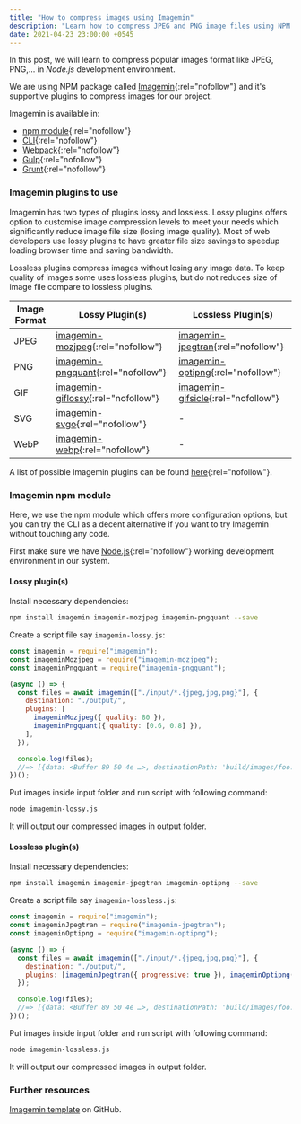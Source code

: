 ```yaml
---
title: "How to compress images using Imagemin"
description: "Learn how to compress JPEG and PNG image files using NPM package Imagemin in easy steps."
date: 2021-04-23 23:00:00 +0545
---
```


In this post, we will learn to compress popular images format like JPEG, PNG,... in _Node.js_ development environment.

We are using NPM package called [Imagemin](https://www.npmjs.com/package/imagemin){:rel="nofollow"} and it's supportive plugins to compress images for our project.

Imagemin is available in:

- [npm module](https://www.npmjs.com/package/imagemin){:rel="nofollow"}
- [CLI](https://www.npmjs.com/package/imagemin-cli){:rel="nofollow"}
- [Webpack](https://www.npmjs.com/package/imagemin-webpack-plugin){:rel="nofollow"}
- [Gulp](https://www.npmjs.com/package/gulp-imagemin){:rel="nofollow"}
- [Grunt](https://www.npmjs.com/package/grunt-contrib-imagemin){:rel="nofollow"}

### Imagemin plugins to use

Imagemin has two types of plugins lossy and lossless. Lossy plugins offers option to customise image compression levels to meet your needs which significantly reduce image file size (losing image quality). Most of web developers use lossy plugins to have greater file size savings to speedup loading browser time and saving bandwidth.

Lossless plugins compress images without losing any image data. To keep quality of images some uses lossless plugins, but do not reduces size of image file compare to lossless plugins.

| Image Format | Lossy Plugin(s)                                                                       | Lossless Plugin(s)                                                                    |
| ------------ | ------------------------------------------------------------------------------------- | ------------------------------------------------------------------------------------- |
| JPEG         | [imagemin-mozjpeg](https://www.npmjs.com/package/imagemin-mozjpeg){:rel="nofollow"}   | [imagemin-jpegtran](https://www.npmjs.com/package/imagemin-jpegtran){:rel="nofollow"} |
| PNG          | [imagemin-pngquant](https://www.npmjs.com/package/imagemin-pngquant){:rel="nofollow"} | [imagemin-optipng](https://www.npmjs.com/package/imagemin-optipng){:rel="nofollow"}   |
| GIF          | [imagemin-giflossy](https://www.npmjs.com/package/imagemin-giflossy){:rel="nofollow"} | [imagemin-gifsicle](https://www.npmjs.com/package/imagemin-gifsicle){:rel="nofollow"} |
| SVG          | [imagemin-svgo](https://www.npmjs.com/package/imagemin-svgo){:rel="nofollow"}         | -                                                                                     |
| WebP         | [imagemin-webp](https://www.npmjs.com/package/imagemin-webp){:rel="nofollow"}         | -                                                                                     |

A list of possible Imagemin plugins can be found [here](https://www.npmjs.com/browse/keyword/imageminplugin){:rel="nofollow"}.

### Imagemin npm module

Here, we use the npm module which offers more configuration options, but you can try the CLI as a decent alternative if you want to try Imagemin without touching any code.

First make sure we have [Node.js](https://nodejs.org/en/){:rel="nofollow"} working development environment in our system.

#### Lossy plugin(s)

Install necessary dependencies:

```bash
npm install imagemin imagemin-mozjpeg imagemin-pngquant --save
```

Create a script file say `imagemin-lossy.js`:

```js
const imagemin = require("imagemin");
const imageminMozjpeg = require("imagemin-mozjpeg");
const imageminPngquant = require("imagemin-pngquant");

(async () => {
  const files = await imagemin(["./input/*.{jpeg,jpg,png}"], {
    destination: "./output/",
    plugins: [
      imageminMozjpeg({ quality: 80 }),
      imageminPngquant({ quality: [0.6, 0.8] }),
    ],
  });

  console.log(files);
  //=> [{data: <Buffer 89 50 4e …>, destinationPath: 'build/images/foo.jpg'}, …]
})();
```

Put images inside input folder and run script with following command:

```bash
node imagemin-lossy.js
```

It will output our compressed images in output folder.

#### Lossless plugin(s)

Install necessary dependencies:

```bash
npm install imagemin imagemin-jpegtran imagemin-optipng --save
```

Create a script file say `imagemin-lossless.js`:

```js
const imagemin = require("imagemin");
const imageminJpegtran = require("imagemin-jpegtran");
const imageminOptipng = require("imagemin-optipng");

(async () => {
  const files = await imagemin(["./input/*.{jpeg,jpg,png}"], {
    destination: "./output/",
    plugins: [imageminJpegtran({ progressive: true }), imageminOptipng()],
  });

  console.log(files);
  //=> [{data: <Buffer 89 50 4e …>, destinationPath: 'build/images/foo.jpg'}, …]
})();
```

Put images inside input folder and run script with following command:

```bash
node imagemin-lossless.js
```

It will output our compressed images in output folder.

### Further resources

[Imagemin template](https://github.com/MilanAryal/imagemin-template) on GitHub.
